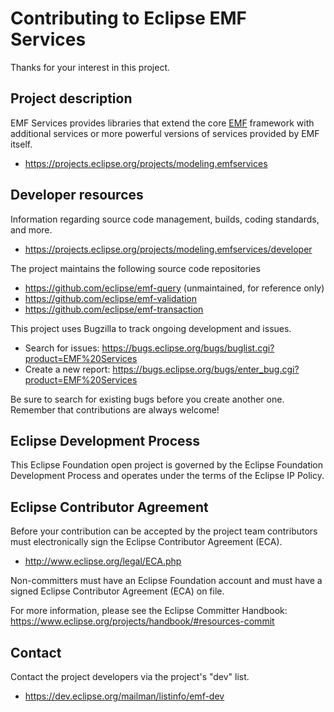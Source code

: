 # Contributing to Eclipse EMF Services

Thanks for your interest in this project.

## Project description

EMF Services provides libraries that extend the core [EMF](https://www.eclipse.org/emf) framework with additional services or more powerful versions of services provided by EMF itself.

* https://projects.eclipse.org/projects/modeling.emfservices

## Developer resources

Information regarding source code management, builds, coding standards, and more.

* https://projects.eclipse.org/projects/modeling.emfservices/developer

The project maintains the following source code repositories

* https://github.com/eclipse/emf-query (unmaintained, for reference only)
* https://github.com/eclipse/emf-validation
* https://github.com/eclipse/emf-transaction

This project uses Bugzilla to track ongoing development and issues.

* Search for issues: https://bugs.eclipse.org/bugs/buglist.cgi?product=EMF%20Services
* Create a new report: https://bugs.eclipse.org/bugs/enter_bug.cgi?product=EMF%20Services

Be sure to search for existing bugs before you create another one. Remember that contributions are always welcome!

## Eclipse Development Process

This Eclipse Foundation open project is governed by the Eclipse Foundation Development Process and operates under the terms of the Eclipse IP Policy.

## Eclipse Contributor Agreement

Before your contribution can be accepted by the project team contributors must electronically sign the Eclipse Contributor Agreement (ECA).

* http://www.eclipse.org/legal/ECA.php

Non-committers must have an Eclipse Foundation account and must have a signed Eclipse Contributor Agreement (ECA) on file.

For more information, please see the Eclipse Committer Handbook: https://www.eclipse.org/projects/handbook/#resources-commit

## Contact

Contact the project developers via the project's "dev" list.

* https://dev.eclipse.org/mailman/listinfo/emf-dev
